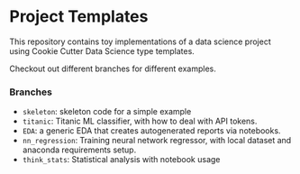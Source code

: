 # Project Templates

This repository contains toy implementations of a data science project
using Cookie Cutter Data Science type templates.

Checkout out different branches for different examples.

### Branches

* `skeleton`: skeleton code for a simple example
* `titanic`: Titanic ML classifier, with how to deal with API tokens.
* `EDA`: a generic EDA that creates autogenerated reports via notebooks.
* `nn_regression`: Training neural network regressor, with local dataset and anaconda requirements setup.
* `think_stats`: Statistical analysis with notebook usage
